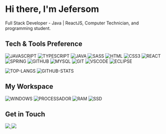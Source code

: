# Hi there, I'm Jefersom
Full Stack Developer - Java | ReactJS, Computer Technician, and programming student.

## Tech & Tools Preference
![JAVASCRIPT](https://img.shields.io/badge/JavaScript-gold?style=for-the-badge&logo=javascript&logoColor=black)
![TYPESCRIPT](https://img.shields.io/badge/TypeScript-blue?style=for-the-badge&logo=typescript&logoColor=white)
![JAVA](https://img.shields.io/badge/Java-e00000?style=for-the-badge&logo=java&logoColor=white)
![SASS](https://img.shields.io/badge/Sass-CC6699?style=for-the-badge&logo=sass&logoColor=white)
![HTML](https://img.shields.io/badge/HTML5-E34F26?style=for-the-badge&logo=html5&logoColor=white)
![CSS3](https://img.shields.io/badge/CSS3-1572B6?style=for-the-badge&logo=css3&logoColor=white)
![REACT](https://img.shields.io/badge/React-20232A?style=for-the-badge&logo=react&logoColor=61DAFB)
![SPRING](https://img.shields.io/badge/Spring-6DB33F?style=for-the-badge&logo=spring&logoColor=white)
![GITHUB](https://img.shields.io/badge/GitHub-100000?style=for-the-badge&logo=github&logoColor=white)
![MYSQL](https://img.shields.io/badge/MySQL-003399?style=for-the-badge&logo=mysql&logoColor=white)
![GIT](https://img.shields.io/badge/GIT-ff4b1f?style=for-the-badge&logo=git&logoColor=white)
![VSCODE](https://img.shields.io/badge/VS%20CODE-E34F26?style=for-the-badge&logo=visual%20studio%20code&logoColor=white)
![ECLIPSE](https://img.shields.io/badge/ECLIPSE-0039e6?style=for-the-badge&logo=eclipse&logoColor=white)

![TOP-LANGS](https://github-readme-stats-alpha-dun.vercel.app/api/top-langs/?username=javadev-jef&bg_color=000000&text_color=c9d1d9&border_color=444c56&layout=compact)
![GITHUB-STATS](https://github-readme-stats-alpha-dun.vercel.app/api?username=javadev-jef&bg_color=000000&text_color=c9d1d9&border_color=444c56&count_private=true&show_icons=true&theme=default)

## My Workspace
![WINDOWS](https://img.shields.io/badge/OS-Windows-0078D6?style=for-the-badge&logoColor=white)
![PROCESSADOR](https://img.shields.io/badge/intel-core%20i7%207th-%230071C5.svg?&style=for-the-badge&logoColor=white")
![RAM](https://img.shields.io/badge/RAM-8GB-%230071C5.svg?&style=for-the-badge&logoColor=white" )
![SSD](https://img.shields.io/badge/SSD-223GB-%230071C5.svg?&style=for-the-badge&logoColor=white" )

## Get in Touch
<a href="https://www.instagram.com/javadev.jef/">
  <img src="https://img.shields.io/badge/Instagram-E4405F?style=for-the-badge&logo=instagram&logoColor=white" />
</a>
<a href="https://www.linkedin.com/in/jefersommartins/">
  <img src="https://img.shields.io/badge/LinkedIn-0077B5?style=for-the-badge&logo=linkedin&logoColor=white" />
</a>
